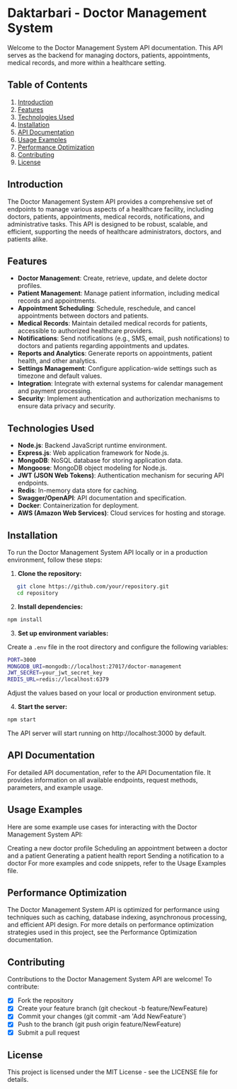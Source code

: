 # Daktarbari - Doctor Management System 

Welcome to the Doctor Management System API documentation. This API serves as the backend for managing doctors, patients, appointments, medical records, and more within a healthcare setting.

## Table of Contents

1. [Introduction](#introduction)
2. [Features](#features)
3. [Technologies Used](#technologies-used)
4. [Installation](#installation)
5. [API Documentation](#api-documentation)
6. [Usage Examples](#usage-examples)
7. [Performance Optimization](#performance-optimization)
8. [Contributing](#contributing)
9. [License](#license)

## Introduction

The Doctor Management System API provides a comprehensive set of endpoints to manage various aspects of a healthcare facility, including doctors, patients, appointments, medical records, notifications, and administrative tasks. This API is designed to be robust, scalable, and efficient, supporting the needs of healthcare administrators, doctors, and patients alike.

## Features

- **Doctor Management**: Create, retrieve, update, and delete doctor profiles.
- **Patient Management**: Manage patient information, including medical records and appointments.
- **Appointment Scheduling**: Schedule, reschedule, and cancel appointments between doctors and patients.
- **Medical Records**: Maintain detailed medical records for patients, accessible to authorized healthcare providers.
- **Notifications**: Send notifications (e.g., SMS, email, push notifications) to doctors and patients regarding appointments and updates.
- **Reports and Analytics**: Generate reports on appointments, patient health, and other analytics.
- **Settings Management**: Configure application-wide settings such as timezone and default values.
- **Integration**: Integrate with external systems for calendar management and payment processing.
- **Security**: Implement authentication and authorization mechanisms to ensure data privacy and security.

## Technologies Used

- **Node.js**: Backend JavaScript runtime environment.
- **Express.js**: Web application framework for Node.js.
- **MongoDB**: NoSQL database for storing application data.
- **Mongoose**: MongoDB object modeling for Node.js.
- **JWT (JSON Web Tokens)**: Authentication mechanism for securing API endpoints.
- **Redis**: In-memory data store for caching.
- **Swagger/OpenAPI**: API documentation and specification.
- **Docker**: Containerization for deployment.
- **AWS (Amazon Web Services)**: Cloud services for hosting and storage.

## Installation

To run the Doctor Management System API locally or in a production environment, follow these steps:

1. **Clone the repository:**

```bash
   git clone https://github.com/your/repository.git
   cd repository
```
2. **Install dependencies:**

```bash
npm install
```
3. **Set up environment variables:**

Create a `.env` file in the root directory and configure the following variables:
```bash
PORT=3000
MONGODB_URI=mongodb://localhost:27017/doctor-management
JWT_SECRET=your_jwt_secret_key
REDIS_URL=redis://localhost:6379
```
Adjust the values based on your local or production environment setup.

4. **Start the server:**

```bash
npm start
```
The API server will start running on http://localhost:3000 by default.

## API Documentation
For detailed API documentation, refer to the API Documentation file. It provides information on all available endpoints, request methods, parameters, and example usage.

## Usage Examples
Here are some example use cases for interacting with the Doctor Management System API:

Creating a new doctor profile
Scheduling an appointment between a doctor and a patient
Generating a patient health report
Sending a notification to a doctor
For more examples and code snippets, refer to the Usage Examples file.

## Performance Optimization
The Doctor Management System API is optimized for performance using techniques such as caching, database indexing, asynchronous processing, and efficient API design. For more details on performance optimization strategies used in this project, see the Performance Optimization documentation.

## Contributing
Contributions to the Doctor Management System API are welcome! To contribute:

- [x] Fork the repository
- [x] Create your feature branch (git checkout -b feature/NewFeature)
- [x] Commit your changes (git commit -am 'Add NewFeature')
- [x] Push to the branch (git push origin feature/NewFeature)
- [x] Submit a pull request

## License
This project is licensed under the MIT License - see the LICENSE file for details.